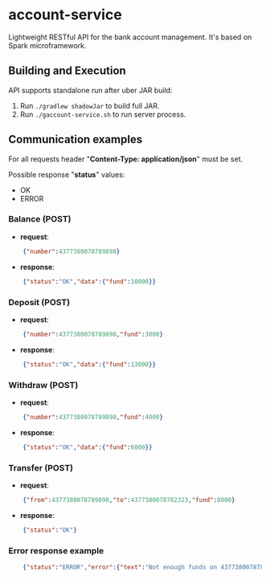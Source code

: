 # account-service
Lightweight RESTful API for the bank account management. It's based on Spark microframework.
## Building and Execution
API supports standalone run after uber JAR build:
1. Run ```./gradlew shadowJar``` to build full JAR.
2. Run ```./gaccount-service.sh``` to run server process.
## Communication examples
For all requests header "**Content-Type: application/json**" must be set.

Possible response "**status**" values:
+ OK
+ ERROR

### Balance (POST)
+ **request**:
```json
    {"number":4377380078789898}
```
+ **response**:
```json
    {"status":"OK","data":{"fund":10000}}
```
### Deposit (POST)
+ **request**:
```json
    {"number":4377380078789898,"fund":3000}
```
+ **response**:
```json
    {"status":"OK","data":{"fund":13000}}
```
### Withdraw (POST)
+ **request**:
```json
    {"number":4377380078789898,"fund":4000}
```
+ **response**:
```json
    {"status":"OK","data":{"fund":6000}}
```
### Transfer (POST)
+ **request**:
```json
    {"from":4377380078789898,"to":4377380078782323,"fund":8000}
```
+ **response**:
```json
    {"status":"OK"}
```
### Error response example
```json
    {"status":"ERROR","error":{"text":"Not enough funds on 4377380078789898 account."}}
```

